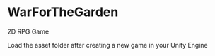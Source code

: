 # WarForTheGarden
2D RPG Game

Load the asset folder after creating a new game in your Unity Engine
